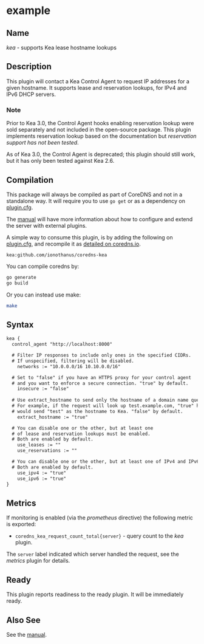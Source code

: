 # example

## Name

*kea* - supports Kea lease hostname lookups

## Description

This plugin will contact a Kea Control Agent to request IP addresses for a given hostname.
It supports lease and reservation lookups, for IPv4 and IPv6 DHCP servers.

### Note
Prior to Kea 3.0, the Control Agent hooks enabling reservation lookup were sold separately and not included in the open-source package. This plugin implements reservation lookup based on the documentation but *reservation support has not been tested*.

As of Kea 3.0, the Control Agent is deprecated; this plugin should still work, but it has only been tested against Kea 2.6.

## Compilation

This package will always be compiled as part of CoreDNS and not in a standalone way. It will require you to use `go get` or as a dependency on [plugin.cfg](https://github.com/coredns/coredns/blob/master/plugin.cfg).

The [manual](https://coredns.io/manual/toc/#what-is-coredns) will have more information about how to configure and extend the server with external plugins.

A simple way to consume this plugin, is by adding the following on [plugin.cfg](https://github.com/coredns/coredns/blob/master/plugin.cfg), and recompile it as [detailed on coredns.io](https://coredns.io/2017/07/25/compile-time-enabling-or-disabling-plugins/#build-with-compile-time-configuration-file).

~~~
kea:github.com/ionothanus/coredns-kea
~~~

You can compile coredns by:

``` sh
go generate
go build
```

Or you can instead use make:

``` sh
make
```

## Syntax

~~~ txt
kea {
  control_agent "http://localhost:8000"

  # Filter IP responses to include only ones in the specified CIDRs.
  # If unspecified, filtering will be disabled.
	networks := "10.0.0.0/16 10.10.0.0/16"

  # Set to "false" if you have an HTTPS proxy for your control agent
  # and you want to enforce a secure connection. "true" by default.
	insecure := "false"
  
  # Use extract_hostname to send only the hostname of a domain name query to Kea.
  # For example, if the request will look up test.example.com, "true" here
  # would send "test" as the hostname to Kea. "false" by default.
	extract_hostname := "true"

  # You can disable one or the other, but at least one
  # of lease and reservation lookups must be enabled.
  # Both are enabled by default.
	use_leases := ""
	use_reservations := ""

  # You can disable one or the other, but at least one of IPv4 and IPv6 support must be enabled.
  # Both are enabled by default.
	use_ipv4 := "true"
	use_ipv6 := "true"
}
~~~

## Metrics

If monitoring is enabled (via the *prometheus* directive) the following metric is exported:

* `coredns_kea_request_count_total{server}` - query count to the *kea* plugin.

The `server` label indicated which server handled the request, see the *metrics* plugin for details.

## Ready

This plugin reports readiness to the ready plugin. It will be immediately ready.

## Also See

See the [manual](https://coredns.io/manual).
